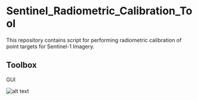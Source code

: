 # Sentinel_Radiometric_Calibration_Tool
This repository contains script for performing radiometric calibration of point targets for Sentinel-1 Imagery.

## Toolbox
GUI

![alt text](https://github.com/shubhamsharma1609/Sentinel_Radiometric_Calibration_Tool/blob/main/images/11.PNG)
